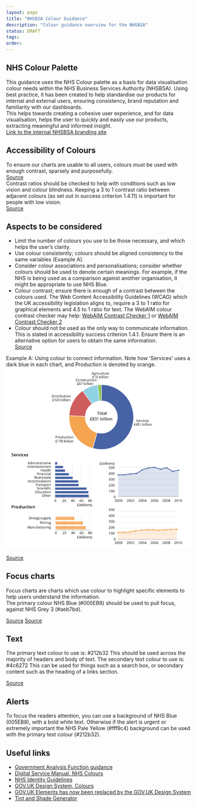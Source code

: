 ```yaml
---
layout: page
title: "NHSBSA Colour Guidance"
description: "Colour guidance overview for the NHSBSA"
status: DRAFT
tags:
order:
---
```

## NHS Colour Palette  
  
This guidance uses the NHS Colour palette as a basis for data visualisation colour needs within the NHS Business Services Authority (NHSBSA). Using best practice, it has been created to help standardise our products for internal and external users, ensuring consistency, brand reputation and familiarity with our dashboards.  
This helps towards creating a cohesive user experience, and for data visualisation, helps the user to quickly and easily use our products, extracting meaningful and informed insight.  
[Link to the internal NHSBSA branding site][colours 1]  
  

## Accessibility of Colours  
  
To ensure our charts are usable to all users, colours must be used with enough contrast, sparsely and purposefully.   
[Source][colours 2]  
Contrast ratios should be checked to help with conditions such as low vision and colour blindness. Keeping a 3 to 1 contrast ratio between adjacent colours (as set out in success criterion 1.4.11) is important for people with low vision.  
[Source][colours 3]  
  
## Aspects to be considered  
  
- Limit the number of colours you use to be those necessary, and which helps the user’s clarity.
-	Use colour consistently; colours should be aligned consistency to the same variables (Example A).
-	Consider colour associations and personalisations; consider whether colours should be used to denote certain meanings. For example, if the NHS is being used as a comparison against another organisation, it might be appropriate to use NHS Blue.
-	Colour contrast; ensure there is enough of a contrast between the colours used. The Web Content Accessibility Guidelines (WCAG) which the UK accessibility legislation aligns to, require a 3 to 1 ratio for graphical elements and 4.5 to 1 ratio for text. The WebAIM colour contrast checker may help: [WebAIM Contrast Checker 1][webaim 1] or [WebAIM Contrast Checker 2][webaim 2] 
-	Colour should not be used as the only way to communicate information. This is stated in accessibility success criterion 1.4.1. Ensure there is an alternative option for users to obtain the same information.  
[Source][colours 4] 
  
Example A: Using colour to connect information. Note how ‘Services’ uses a dark blue in each chart, and Production is denoted by orange.  
![5 charts including a pie chart, 2 bar charts and 2 line charts](charts.png)  
  
[Source][colours 5]  


## Focus charts  

Focus charts are charts which use colour to highlight specific elements to help users understand the information.  
The primary colour NHS Blue (#005EB8) should be used to pull focus, against NHS Grey 3 (#aeb7bd).  
  
[Source][colours 6] 
[Source][colours 7]  

  
## Text  

The primary text colour to use is: #212b32
This should be used across the majority of headers and body of text.
The secondary text colour to use is: #4c6272
This can be used for things such as a search box, or secondary content such as the heading of a links section.
  
[Source][colours 8]  


## Alerts  

To focus the readers attention, you can use a background of NHS Blue (005EB8), with a bold white text. Otherwise if the alert is urgent or extremely important the NHS Pale Yellow (#fff9c4) background can be used with the primary text colour (#212b32).  

  
## Useful links  
-	[Government Analysis Function guidance][link 1] 
-	[Digital Service Manual, NHS Colours][link 2] 
-	[NHS Identity Guidelines][link 3] 
-	[GOV.UK Design System, Colours][link 4] 
-	[GOV.UK Elements has now been replaced by the GOV.UK Design System][link 5] 
-	[Tint and Shade Generator][link 6] 
  


[colours 1]: https://nhsbsauk.sharepoint.com/sites/CommsMarketing/SitePages/Our-brand.aspx
[colours 2]: https://analysisfunction.civilservice.gov.uk/policy-store/data-visualisation-colours-in-charts/#relevant-success-criterion-for-colours-in-charts
[colours 3]: https://analysisfunction.civilservice.gov.uk/policy-store/data-visualisation-colours-in-charts/#section-3
[webaim 1]: https://webaim.org/resources/contrastchecker/
[webaim 2]: https://contrastchecker.com/
[colours 4]: https://analysisfunction.civilservice.gov.uk/policy-store/data-visualisation-colours-in-charts/#section-3
[colours 5]: https://style.ons.gov.uk/data-visualisation/using-colours/using-colour-to-connect-information/
[colours 6]: https://analysisfunction.civilservice.gov.uk/policy-store/data-visualisation-colours-in-charts/#section-7
[colours 7]: https://service-manual.nhs.uk/design-system/styles/colour  
[colours 8]: https://service-manual.nhs.uk/design-system/styles/colour
[link 1]: https://analysisfunction.civilservice.gov.uk/policy-store/data-visualisation-colours-in-charts
[link 2]: https://service-manual.nhs.uk/design-system/styles/colour 
[link 3]: https://www.england.nhs.uk/nhsidentity/identity-guidelines/colours/
[link 4]: https://design-system.service.gov.uk/styles/colour/
[link 5]: https://govuk-elements.herokuapp.com/colour/ 
[link 6]: https://maketintsandshades.com 